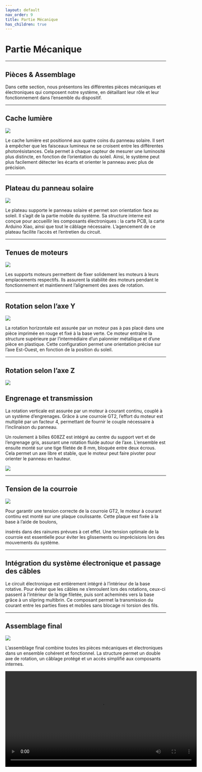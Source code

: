 ```yaml
---
layout: default
nav_order: 9
title: Partie Mécanique
has_children: true
---
```


# Partie Mécanique
---

## Pièces & Assemblage

Dans cette section, nous présentons les différentes pièces mécaniques et électroniques qui composent notre système, en détaillant leur rôle et leur fonctionnement dans l’ensemble du dispositif.

---

## Cache lumière

![](Images/support_ptd.png)

Le cache lumière est positionné aux quatre coins du panneau solaire. Il sert à empêcher que les faisceaux lumineux ne se croisent entre les différentes photorésistances. Cela permet à chaque capteur de mesurer une luminosité plus distincte, en fonction de l’orientation du soleil. Ainsi, le système peut plus facilement détecter les écarts et orienter le panneau avec plus de précision.

---

## Plateau du panneau solaire

![](Images/support_p.png)

Le plateau supporte le panneau solaire et permet son orientation face au soleil. Il s’agit de la partie mobile du système. Sa structure interne est conçue pour accueillir les composants électroniques : la carte PCB, la carte Arduino Xiao, ainsi que tout le câblage nécessaire. L’agencement de ce plateau facilite l’accès et l’entretien du circuit.

---

## Tenues de moteurs

![](Images/support_m.png)

Les supports moteurs permettent de fixer solidement les moteurs à leurs emplacements respectifs. Ils assurent la stabilité des moteurs pendant le fonctionnement et maintiennent l’alignement des axes de rotation.

---

## Rotation selon l’axe Y

![](Images/support_haut.png)

La rotation horizontale est assurée par un moteur pas à pas placé dans une pièce imprimée en rouge et fixé à la base verte. Ce moteur entraîne la structure supérieure par l’intermédiaire d’un palonnier métallique et d’une pièce en plastique. Cette configuration permet une orientation précise sur l’axe Est-Ouest, en fonction de la position du soleil.

---

## Rotation selon l’axe Z

![](Images/engrenages.png)

## Engrenage et transmission

La rotation verticale est assurée par un moteur à courant continu, couplé à un système d’engrenages. Grâce à une courroie GT2, l’effort du moteur est multiplié par un facteur 4, permettant de fournir le couple nécessaire à l’inclinaison du panneau.

Un roulement à billes 608ZZ est intégré au centre du support vert et de l’engrenage gris, assurant une rotation fluide autour de l’axe. L’ensemble est ensuite monté sur une tige filetée de 8 mm, bloquée entre deux écrous. Cela permet un axe libre et stable, que le moteur peut faire pivoter pour orienter le panneau en hauteur.

![](Images/supports_m.png)

---

## Tension de la courroie

![](Images/support_b.png)

Pour garantir une tension correcte de la courroie GT2, le moteur à courant continu est monté sur une plaque coulissante. Cette plaque est fixée à la base à l’aide de boulons,

insérés dans des rainures prévues à cet effet. Une tension optimale de la courroie est essentielle pour éviter les glissements ou imprécisions lors des mouvements du système.

---

## Intégration du système électronique et passage des câbles

Le circuit électronique est entièrement intégré à l’intérieur de la base rotative. Pour éviter que les câbles ne s’enroulent lors des rotations, ceux-ci passent à l’intérieur de la tige filetée, puis sont acheminés vers la base grâce à un slipring multibrin. Ce composant permet la transmission du courant entre les parties fixes et mobiles sans blocage ni torsion des fils.

---

## Assemblage final

![](Images/fini!.png)

L’assemblage final combine toutes les pièces mécaniques et électroniques dans un ensemble cohérent et fonctionnel. La structure permet un double axe de rotation, un câblage protégé et un accès simplifié aux composants internes.

<video width="600" controls>
  <source src="Images/video_meca.mov" type="video/mp4">
</video>
